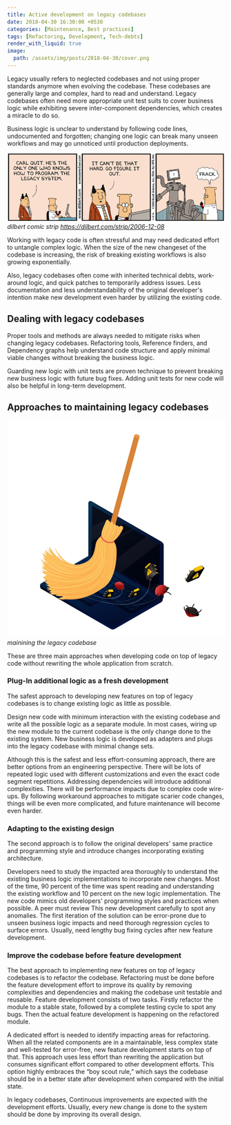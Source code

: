 ```yaml
---
title: Active development on legacy codebases
date: 2018-04-30 16:30:00 +0530
categories: [Maintenance, Best practices]
tags: [Refactoring, Development, Tech-debts]
render_with_liquid: true
image:
  path: /assets/img/posts/2018-04-30/cover.png
---
```


Legacy usually refers to neglected codebases and not using proper standards anymore when evolving the codebase. These codebases are generally large and complex, hard to read and understand. Legacy codebases often need more appropriate unit test suits to cover business logic while exhibiting severe inter-component dependencies, which creates a miracle to do so.

Business logic is unclear to understand by following code lines, undocumented and forgotten; changing one logic can break many unseen workflows and may go unnoticed until production deployments.

![reading-legacy-code](/assets/img/posts/2018-04-30/reading-legacy-code.png)
_dilbert comic strip <https://dilbert.com/strip/2006-12-08>_

Working with legacy code is often stressful and may need dedicated effort to untangle complex logic. When the size of the new changeset of the codebase is increasing, the risk of breaking existing workflows is also growing exponentially.

Also, legacy codebases often come with inherited technical debts, work-around logic, and quick patches to temporarily address issues. Less documentation and less understandability of the original developer's intention make new development even harder by utilizing the existing code.

## Dealing with legacy codebases

Proper tools and methods are always needed to mitigate risks when changing legacy codebases. Refactoring tools, Reference finders, and Dependency graphs help understand code structure and apply minimal viable changes without breaking the business logic.

Guarding new logic with unit tests are proven technique to prevent breaking new business logic with future bug fixes. Adding unit tests for new code will also be helpful in long-term development.

## Approaches to maintaining legacy codebases

![cleaning up codebase](/assets/img/posts/2018-04-30/maintain-your-codebase.jpg)
_mainining the legacy codebase_

These are three main approaches when developing code on top of legacy code without rewriting the whole application from scratch.

### Plug-In additional logic as a fresh development

The safest approach to developing new features on top of legacy codebases is to change existing logic as little as possible.

Design new code with minimum interaction with the existing codebase and write all the possible logic as a separate module. In most cases, wiring up the new module to the current codebase is the only change done to the existing system. New business logic is developed as adapters and plugs into the legacy codebase with minimal change sets.

Although this is the safest and less effort-consuming approach, there are better options from an engineering perspective. There will be lots of repeated logic used with different customizations and even the exact code segment repetitions. Addressing dependencies will introduce additional complexities. There will be performance impacts due to complex code wire-ups. By following workaround approaches to mitigate scarier code changes, things will be even more complicated, and future maintenance will become even harder.

### Adapting to the existing design

The second approach is to follow the original developers' same practice and programming style and introduce changes incorporating existing architecture.

Developers need to study the impacted area thoroughly to understand the existing business logic implementations to incorporate new changes. Most of the time, 90 percent of the time was spent reading and understanding the existing workflow and 10 percent on the new logic implementation. The new code mimics old developers' programming styles and practices when possible. A peer must review This new development carefully to spot any anomalies. The first iteration of the solution can be error-prone due to unseen business logic impacts and need thorough regression cycles to surface errors. Usually, need lengthy bug fixing cycles after new feature development.

### Improve the codebase before feature development

The best approach to implementing new features on top of legacy codebases is to refactor the codebase. Refactoring must be done before the feature development effort to improve its quality by removing complexities and dependencies and making the codebase unit testable and reusable. Feature development consists of two tasks. Firstly refactor the module to a stable state, followed by a complete testing cycle to spot any bugs. Then the actual feature development is happening on the refactored module.

A dedicated effort is needed to identify impacting areas for refactoring. When all the related components are in a maintainable, less complex state and well-tested for error-free, new feature development starts on top of that. This approach uses less effort than rewriting the application but consumes significant effort compared to other development efforts. This option highly embraces the “boy scout rule,” which says the codebase should be in a better state after development when compared with the initial state.

In legacy codebases, Continuous improvements are expected with the development efforts. Usually, every new change is done to the system should be done by improving its overall design.
